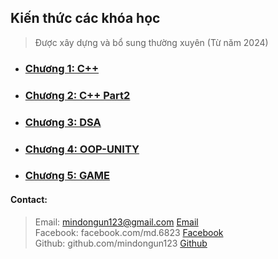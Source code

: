 ## Kiến thức các khóa học




<!-- Giới thiệu về Repositories -->
<!-- Các nội dung của Repositories -->
<!-- Quy tắc sử dụng Repositories -->
<!-- Quy tắc các thêm, chỉnh sửa kiến thức -->
<!-- Quy tắc bình luận -->


> Được xây dựng và bổ sung thường xuyên (Từ năm 2024)




+ ### [Chương 1:  C++](https://nmd-nkl.github.io/Document/CPP/CPP.html)

+ ### [Chương 2: C++ Part2](https://nmd-nkl.github.io/Document/CPP-Part2/CPP-Part2.html)

+ ### [Chương 3: DSA](https://nmd-nkl.github.io/Document/DSA/DSA.html)

+ ### [Chương 4: OOP-UNITY](https://nmd-nkl.github.io/Document/OU/OU.html)

+ ### [Chương 5: GAME]()








####  Contact: 
> Email: mindongun123@gmail.com  [Email](mailto:youremail@example.com) <br>
> Facebook: facebook.com/md.6823 [Facebook](https://facebook.com/md.6823) <br>
> Github: github.com/mindongun123 [Github](https://github.com/mindongun123) <br>
